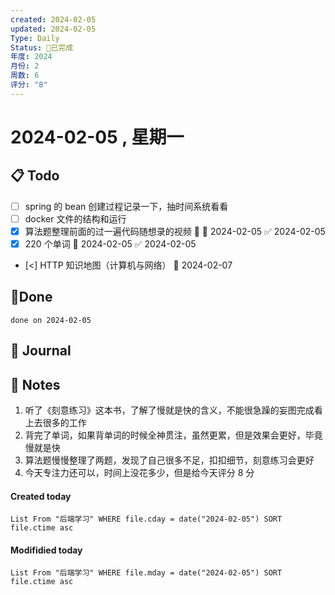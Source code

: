 ```yaml
---
created: 2024-02-05
updated: 2024-02-05
Type: Daily
Status: 🎃已完成
年度: 2024
月份: 2
周数: 6
评分: "8"
---
```

# 2024-02-05 , 星期一

## 📋 Todo
- [ ] spring 的 bean 创建过程记录一下，抽时间系统看看
- [ ] docker 文件的结构和运行
- [x] 算法题整理前面的过一遍代码随想录的视频 🔺 📅 2024-02-05 ✅ 2024-02-05
- [x] 220 个单词 📅 2024-02-05 ✅ 2024-02-05
- [<] HTTP 知识地图（计算机与网络） 📅 2024-02-07

## 🍰Done
```tasks
done on 2024-02-05
```

## 📆 Journal


## 📑 Notes
1. 听了《刻意练习》这本书，了解了慢就是快的含义，不能很急躁的妄图完成看上去很多的工作
2. 背完了单词，如果背单词的时候全神贯注，虽然更累，但是效果会更好，毕竟慢就是快
3. 算法题慢慢整理了两题，发现了自己很多不足，扣扣细节，刻意练习会更好
4. 今天专注力还可以，时间上没花多少，但是给今天评分 8 分

#### Created today

```dataview
List From "后端学习" WHERE file.cday = date("2024-02-05") SORT file.ctime asc
```


#### Modifidied today

```dataview
List From "后端学习" WHERE file.mday = date("2024-02-05") SORT file.ctime asc
```
